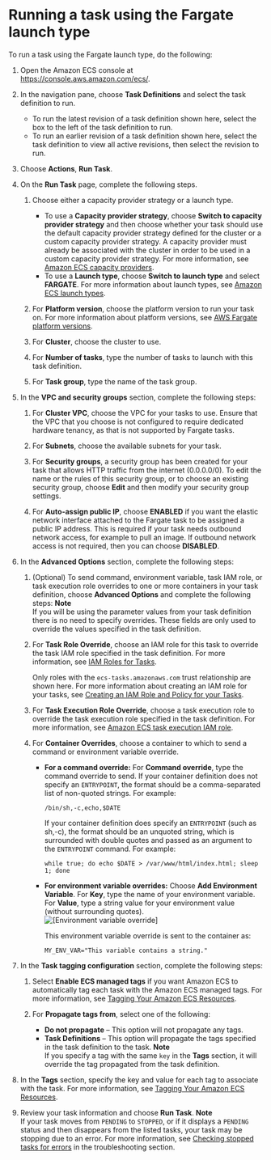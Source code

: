 # Running a task using the Fargate launch type<a name="ecs_run_task_fargate"></a>

To run a task using the Fargate launch type, do the following:

1. Open the Amazon ECS console at [https://console\.aws\.amazon\.com/ecs/](https://console.aws.amazon.com/ecs/)\.

1. In the navigation pane, choose **Task Definitions** and select the task definition to run\.
   + To run the latest revision of a task definition shown here, select the box to the left of the task definition to run\.
   + To run an earlier revision of a task definition shown here, select the task definition to view all active revisions, then select the revision to run\.

1. Choose **Actions**, **Run Task**\.

1. On the **Run Task** page, complete the following steps\.

   1. Choose either a capacity provider strategy or a launch type\.
      + To use a **Capacity provider strategy**, choose **Switch to capacity provider strategy** and then choose whether your task should use the default capacity provider strategy defined for the cluster or a custom capacity provider strategy\. A capacity provider must already be associated with the cluster in order to be used in a custom capacity provider strategy\. For more information, see [Amazon ECS capacity providers](cluster-capacity-providers.md)\.
      + To use a **Launch type**, choose **Switch to launch type** and select **FARGATE**\. For more information about launch types, see [Amazon ECS launch types](launch_types.md)\.

   1. For **Platform version**, choose the platform version to run your task on\. For more information about platform versions, see [AWS Fargate platform versions](platform_versions.md)\.

   1. For **Cluster**, choose the cluster to use\. 

   1. For **Number of tasks**, type the number of tasks to launch with this task definition\.

   1. For **Task group**, type the name of the task group\.

1. In the **VPC and security groups** section, complete the following steps:

   1. For **Cluster VPC**, choose the VPC for your tasks to use\. Ensure that the VPC that you choose is not configured to require dedicated hardware tenancy, as that is not supported by Fargate tasks\.

   1. For **Subnets**, choose the available subnets for your task\.

   1. For **Security groups**, a security group has been created for your task that allows HTTP traffic from the internet \(0\.0\.0\.0/0\)\. To edit the name or the rules of this security group, or to choose an existing security group, choose **Edit** and then modify your security group settings\.

   1. For **Auto\-assign public IP**, choose **ENABLED** if you want the elastic network interface attached to the Fargate task to be assigned a public IP address\. This is required if your task needs outbound network access, for example to pull an image\. If outbound network access is not required, then you can choose **DISABLED**\.

1. In the **Advanced Options** section, complete the following steps:

   1. \(Optional\) To send command, environment variable, task IAM role, or task execution role overrides to one or more containers in your task definition, choose **Advanced Options** and complete the following steps:
**Note**  
If you will be using the parameter values from your task definition there is no need to specify overrides\. These fields are only used to override the values specified in the task definition\.

     1. For **Task Role Override**, choose an IAM role for this task to override the task IAM role specified in the task definition\. For more information, see [IAM Roles for Tasks](task-iam-roles.md)\.

        Only roles with the `ecs-tasks.amazonaws.com` trust relationship are shown here\. For more information about creating an IAM role for your tasks, see [Creating an IAM Role and Policy for your Tasks](task-iam-roles.md#create_task_iam_policy_and_role)\.

     1. For **Task Execution Role Override**, choose a task execution role to override the task execution role specified in the task definition\. For more information, see [Amazon ECS task execution IAM role](task_execution_IAM_role.md)\.

     1. For **Container Overrides**, choose a container to which to send a command or environment variable override\.
        + **For a command override:** For **Command override**, type the command override to send\. If your container definition does not specify an `ENTRYPOINT`, the format should be a comma\-separated list of non\-quoted strings\. For example:

          ```
          /bin/sh,-c,echo,$DATE
          ```

          If your container definition does specify an `ENTRYPOINT` \(such as sh,\-c\), the format should be an unquoted string, which is surrounded with double quotes and passed as an argument to the `ENTRYPOINT` command\. For example:

          ```
          while true; do echo $DATE > /var/www/html/index.html; sleep 1; done
          ```
        + **For environment variable overrides:** Choose **Add Environment Variable**\. For **Key**, type the name of your environment variable\. For **Value**, type a string value for your environment value \(without surrounding quotes\)\.  
![\[Environment variable override\]](http://docs.aws.amazon.com/AmazonECS/latest/developerguide/images/env_var.png)

          This environment variable override is sent to the container as:

          ```
          MY_ENV_VAR="This variable contains a string."
          ```

1. In the **Task tagging configuration** section, complete the following steps:

   1. Select **Enable ECS managed tags** if you want Amazon ECS to automatically tag each task with the Amazon ECS managed tags\. For more information, see [Tagging Your Amazon ECS Resources](https://docs.aws.amazon.com/AmazonECS/latest/developerguide/ecs-using-tags.html)\.

   1. For **Propagate tags from**, select one of the following:
      + **Do not propagate** – This option will not propagate any tags\.
      + **Task Definitions** – This option will propagate the tags specified in the task definition to the task\.
**Note**  
If you specify a tag with the same `key` in the **Tags** section, it will override the tag propagated from the task definition\.

1. In the **Tags** section, specify the key and value for each tag to associate with the task\. For more information, see [Tagging Your Amazon ECS Resources](https://docs.aws.amazon.com/AmazonECS/latest/developerguide/ecs-using-tags.html)\.

1. Review your task information and choose **Run Task**\.
**Note**  
If your task moves from `PENDING` to `STOPPED`, or if it displays a `PENDING` status and then disappears from the listed tasks, your task may be stopping due to an error\. For more information, see [Checking stopped tasks for errors](stopped-task-errors.md) in the troubleshooting section\.